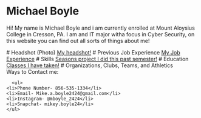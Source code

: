 # Michael Boyle
<p> Hi! My name is Michael Boyle and i am currently enrolled at Mount Aloysius College in Cresson, PA. I am and IT major witha focus in Cyber Security, on this website you can find out all sorts of things about me!</p>
# Headshot (Photo)
<a href="images/IMG-0421.PNG" title="My headshot"> My headshot!</a>
# Previous Job Experience
<a href="Previous Job experience.html" title="Previous Job Experience">My Job Experience</a>
# Skills
<a href="skills.html" title="Seasons project I did this past semester!">Seasons project I did this past semester!</a>
# Education
<a href="education.html" title="Some classes I have taken"> Classes I have taken!</a>
# Organizations, Clubs, Teams, and Athletics

<div class="portfolio-card">
      Ways to Contact me:
      
      <ul>
    <li>Phone Number- 856-535-1334</li>
    <li>Email- Mike.a.boyle2424@gmail.com</li>
    <li>Instagram- @mboyle_2424</li>
    <li>Snapchat- mikey.boyle24</li>
    </ul>
</div>

